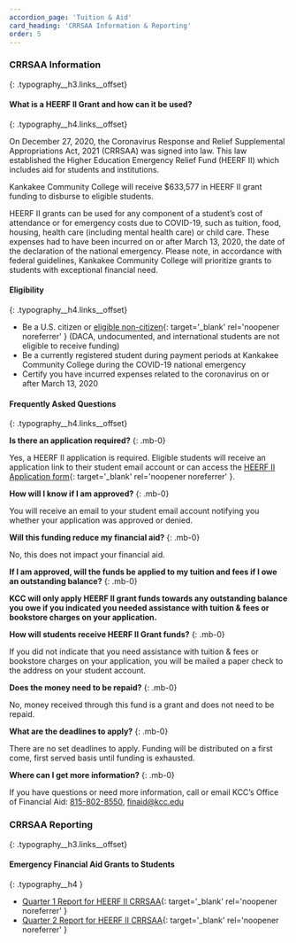 ```yaml
---
accordion_page: 'Tuition & Aid'
card_heading: 'CRRSAA Information & Reporting'
order: 5
---
```


### CRRSAA Information
{: .typography__h3.links__offset}

#### What is a HEERF II Grant and how can it be used?
{: .typography__h4.links__offset}

On December 27, 2020, the Coronavirus Response and Relief Supplemental Appropriations Act, 2021 (CRRSAA) was signed into law. This law established the Higher Education Emergency Relief Fund (HEERF II) which includes aid for students and institutions.

Kankakee Community College will receive $633,577 in HEERF II grant funding to disburse to eligible students.

HEERF II grants can be used for any component of a student’s cost of attendance or for emergency costs due to COVID-19, such as tuition, food, housing, health care (including mental health care) or child care. These expenses had to have been incurred on or after March 13, 2020, the date of the declaration of the national emergency. Please note, in accordance with federal guidelines, Kankakee Community College will prioritize grants to students with exceptional financial need.

#### Eligibility
{: .typography__h4.links__offset}

- Be a U.S. citizen or [eligible non-citizen](https://studentaid.gov/help/eligible-noncitizen){: target='_blank' rel='noopener noreferrer' } (DACA, undocumented, and international students are not eligible to receive funding)
- Be a currently registered student during payment periods at Kankakee Community College during the COVID-19 national emergency
- Certify you have incurred expenses related to the coronavirus on or after March 13, 2020

#### Frequently Asked Questions
{: .typography__h4.links__offset}

**Is there an application required?**
{: .mb-0}

Yes, a HEERF II application is required. Eligible students will receive an application link to their student email account or can access the [HEERF II Application form](https://form.jotform.com/210905394807964){: target='_blank' rel='noopener noreferrer' }.

**How will I know if I am approved?**
{: .mb-0}

You will receive an email to your student email account notifying you whether your application was approved or denied.

**Will this funding reduce my financial aid?**
{: .mb-0}

No, this does not impact your financial aid.

**If I am approved, will the funds be applied to my tuition and fees if I owe an outstanding balance?**
{: .mb-0}

**KCC will only apply HEERF II grant funds towards any outstanding balance you owe if you indicated you needed assistance with tuition & fees or bookstore charges on your application.**

**How will students receive HEERF II Grant funds?**
{: .mb-0}

If you did not indicate that you need assistance with tuition & fees or bookstore charges on your application, you will be mailed a paper check to the address on your student account.

**Does the money need to be repaid?**
{: .mb-0}

No, money received through this fund is a grant and does not need to be repaid.

**What are the deadlines to apply?**
{: .mb-0}

There are no set deadlines to apply. Funding will be distributed on a first come, first served basis until funding is exhausted.

**Where can I get more information?**
{: .mb-0}

If you have questions or need more information, call or email KCC’s Office of Financial Aid: [815-802-8550](tel:+18158028550), [finaid@kcc.edu](mailto:finaid@kcc.edu)

### CRRSAA Reporting
{: .typography__h3.links__offset}

#### Emergency Financial Aid Grants to Students
{: .typography__h4 }

- [Quarter 1 Report for HEERF II CRRSAA](./uploads/pdf/Quarter%201%20Report%20for%20HEERF%20II%20CRRSAA.pdf){: target='_blank' rel='noopener noreferrer' }
- [Quarter 2 Report for HEERF II CRRSAA](./uploads/pdf/Quarter%202%20Report%20for%20HEERF%20II%20CRRSAA.pdf){: target='_blank' rel='noopener noreferrer' }